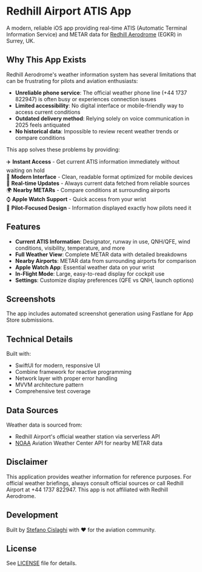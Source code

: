 # Redhill Airport ATIS App

A modern, reliable iOS app providing real-time ATIS (Automatic Terminal Information Service) and METAR data for [Redhill Aerodrome](https://redhillaerodrome.com) (EGKR) in Surrey, UK.

## Why This App Exists

Redhill Aerodrome's weather information system has several limitations that can be frustrating for pilots and aviation enthusiasts:

- **Unreliable phone service**: The official weather phone line (+44 1737 822947) is often busy or experiences connection issues
- **Limited accessibility**: No digital interface or mobile-friendly way to access current conditions
- **Outdated delivery method**: Relying solely on voice communication in 2025 feels antiquated
- **No historical data**: Impossible to review recent weather trends or compare conditions

This app solves these problems by providing:

✈️ **Instant Access** - Get current ATIS information immediately without waiting on hold  
📱 **Modern Interface** - Clean, readable format optimized for mobile devices  
🔄 **Real-time Updates** - Always current data fetched from reliable sources  
🌍 **Nearby METARs** - Compare conditions at surrounding airports  
⌚ **Apple Watch Support** - Quick access from your wrist  
🎯 **Pilot-Focused Design** - Information displayed exactly how pilots need it

## Features

- **Current ATIS Information**: Designator, runway in use, QNH/QFE, wind conditions, visibility, temperature, and more
- **Full Weather View**: Complete METAR data with detailed breakdowns
- **Nearby Airports**: METAR data from surrounding airports for comparison
- **Apple Watch App**: Essential weather data on your wrist
- **In-Flight Mode**: Large, easy-to-read display for cockpit use
- **Settings**: Customize display preferences (QFE vs QNH, launch options)

## Screenshots

The app includes automated screenshot generation using Fastlane for App Store submissions.

## Technical Details

Built with:

- SwiftUI for modern, responsive UI
- Combine framework for reactive programming
- Network layer with proper error handling
- MVVM architecture pattern
- Comprehensive test coverage

## Data Sources

Weather data is sourced from:

- Redhill Airport's official weather station via serverless API
- [NOAA](https://www.noaa.gov/weather) Aviation Weather Center API for nearby METAR data

## Disclaimer

This application provides weather information for reference purposes. For official weather briefings, always consult official sources or call Redhill Airport at +44 1737 822947. This app is not affiliated with Redhill Aerodrome.

## Development

Built by [Stefano Cislaghi](https://github.com/lunaticmuch) with ❤️ for the aviation community.

## License

See [LICENSE](LICENSE) file for details.
